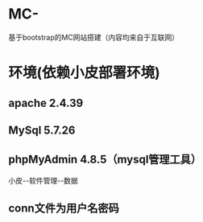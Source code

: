 # MC-
基于bootstrap的MC网站搭建（内容均来自于互联网）
# 环境(依赖小皮部署环境)
## apache 2.4.39
## MySql 5.7.26
## phpMyAdmin 4.8.5（mysql管理工具）
小皮--软件管理--数据
## conn文件为用户名密码
